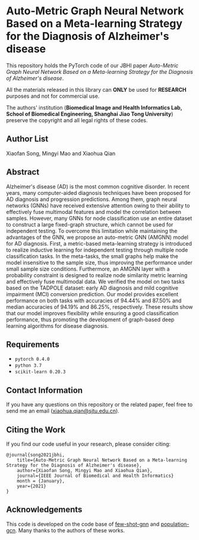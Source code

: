 
# Auto-Metric Graph Neural Network Based on a Meta-learning Strategy for the Diagnosis of Alzheimer's disease

This repository holds the PyTorch code of our JBHI paper *Auto-Metric Graph Neural Network Based on a Meta-learning Strategy for the Diagnosis of Alzheimer's disease*. 

All the materials released in this library can **ONLY** be used for **RESEARCH** purposes and not for commercial use.

The authors' institution (**Biomedical Image and Health Informatics Lab, School of Biomedical Engineering, Shanghai Jiao Tong University**) preserve the copyright and all legal rights of these codes.


## Author List

Xiaofan Song, Mingyi Mao and Xiaohua Qian


## Abstract

Alzheimer's disease (AD) is the most common cognitive disorder. In recent years, many computer-aided diagnosis techniques have been proposed for AD diagnosis and progression predictions. Among them, graph neural networks (GNNs) have received extensive attention owing to their ability to effectively fuse multimodal features and model the correlation between samples. However, many GNNs for node classification use an entire dataset to construct a large fixed-graph structure, which cannot be used for independent testing. To overcome this limitation while maintaining the advantages of the GNN, we propose an auto-metric GNN (AMGNN) model for AD diagnosis. First, a metric-based meta-learning strategy is introduced to realize inductive learning for independent testing through multiple node classification tasks. In the meta-tasks, the small graphs help make the model insensitive to the sample size, thus improving the performance under small sample size conditions. Furthermore, an AMGNN layer with a probability constraint is designed to realize node similarity metric learning and effectively fuse multimodal data. We verified the model on two tasks based on the TADPOLE dataset: early AD diagnosis and mild cognitive impairment (MCI) conversion prediction. Our model provides excellent performance on both tasks with accuracies of 94.44% and 87.50% and median accuracies of 94.19% and 86.25%, respectively. These results show that our model improves flexibility while ensuring a good classification performance, thus promoting the development of graph-based deep learning algorithms for disease diagnosis.


## Requirements

* `pytorch 0.4.0`
* `python 3.7`
* `scikit-learn 0.20.3`


## Contact Information

If you have any questions on this repository or the related paper, feel free to send me an email (xiaohua.qian@sjtu.edu.cn). 


## Citing the Work

If you find our code useful in your research, please consider citing:

```
@journal{song2021jbhi,
    title={Auto-Metric Graph Neural Network Based on a Meta-learning Strategy for the Diagnosis of Alzheimer's disease},
    author={Xiaofan Song, Mingyi Mao and Xiaohua Qian},
    journal={IEEE Journal of Biomedical and Health Informatics}
    month = {January},
    year={2021}
}
```


## Acknowledgements

This code is developed on the code base of [few-shot-gnn](https://github.com/vgsatorras/few-shot-gnn) and [population-gcn](https://github.com/parisots/population-gcn). Many thanks to the authors of these works. 